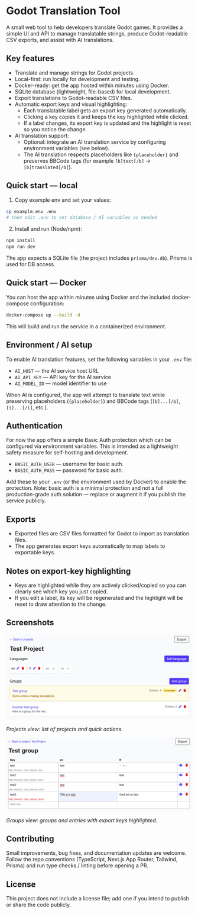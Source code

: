 # Godot Translation Tool

A small web tool to help developers translate Godot games. It provides a simple UI and API to manage translatable strings, produce Godot-readable CSV exports, and assist with AI translations.

## Key features

- Translate and manage strings for Godot projects.
- Local-first: run locally for development and testing.
- Docker-ready: get the app hosted within minutes using Docker.
- SQLite database (lightweight, file-based) for local development.
- Export translations to Godot-readable CSV files.
- Automatic export keys and visual highlighting:
  - Each translatable label gets an export key generated automatically.
  - Clicking a key copies it and keeps the key highlighted while clicked.
  - If a label changes, its export key is updated and the highlight is reset so you notice the change.
- AI translation support:
  - Optional: integrate an AI translation service by configuring environment variables (see below).
  - The AI translation respects placeholders like `{placeholder}` and preserves BBCode tags (for example `[b]text[/b]` -> `[b]translated[/b]`).

## Quick start — local

1. Copy example env and set your values:

```bash
cp example.env .env
# then edit .env to set database / AI variables as needed
```

2. Install and run (Node/npm):

```bash
npm install
npm run dev
```

The app expects a SQLite file (the project includes `prisma/dev.db`). Prisma is used for DB access.

## Quick start — Docker

You can host the app within minutes using Docker and the included docker-compose configuration:

```bash
docker-compose up --build -d
```

This will build and run the service in a containerized environment.

## Environment / AI setup

To enable AI translation features, set the following variables in your `.env` file:

- `AI_HOST` — the AI service host URL
- `AI_API_KEY` — API key for the AI service
- `AI_MODEL_ID` — model identifier to use

When AI is configured, the app will attempt to translate text while preserving placeholders (`{placeholder}`) and BBCode tags (`[b]...[/b]`, `[i]...[/i]`, etc.).

## Authentication

For now the app offers a simple Basic Auth protection which can be configured via environment variables. This is intended as a lightweight safety measure for self-hosting and development.

- `BASIC_AUTH_USER` — username for basic auth.
- `BASIC_AUTH_PASS` — password for basic auth.

Add these to your `.env` (or the environment used by Docker) to enable the protection. Note: basic auth is a minimal protection and not a full production-grade auth solution — replace or augment it if you publish the service publicly.

## Exports

- Exported files are CSV files formatted for Godot to import as translation files.
- The app generates export keys automatically to map labels to exportable keys.

## Notes on export-key highlighting

- Keys are highlighted while they are actively clicked/copied so you can clearly see which key you just copied.
- If you edit a label, its key will be regenerated and the highlight will be reset to draw attention to the change.

## Screenshots

![Projects view screenshot](docs/images/projects.png)

_Projects view: list of projects and quick actions._

![Groups view screenshot](docs/images/groups.png)

_Groups view: groups and entries with export keys highlighted._

## Contributing

Small improvements, bug fixes, and documentation updates are welcome. Follow the repo conventions (TypeScript, Next.js App Router, Tailwind, Prisma) and run type checks / linting before opening a PR.

## License

This project does not include a license file; add one if you intend to publish or share the code publicly.
